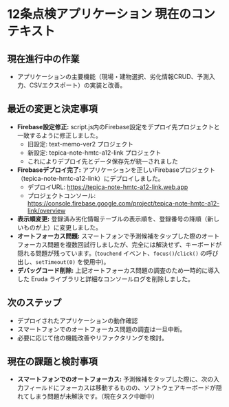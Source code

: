 # 12条点検アプリケーション 現在のコンテキスト

## 現在進行中の作業

- アプリケーションの主要機能（現場・建物選択、劣化情報CRUD、予測入力、CSVエクスポート）の実装と改善。

## 最近の変更と決定事項

- **Firebase設定修正:** script.js内のFirebase設定をデプロイ先プロジェクトと一致するように修正しました。
  - 旧設定: text-memo-ver2 プロジェクト
  - 新設定: tepica-note-hmtc-a12-link プロジェクト
  - これによりデプロイ先とデータ保存先が統一されました
- **Firebaseデプロイ完了:** アプリケーションを正しいFirebaseプロジェクト（tepica-note-hmtc-a12-link）にデプロイしました。
  - デプロイURL: https://tepica-note-hmtc-a12-link.web.app
  - プロジェクトコンソール: https://console.firebase.google.com/project/tepica-note-hmtc-a12-link/overview
- **表示順変更:** 登録済み劣化情報テーブルの表示順を、登録番号の降順（新しいものが上）に変更しました。
- **オートフォーカス問題:** スマートフォンで予測候補をタップした際のオートフォーカス問題を複数回試行しましたが、完全には解決せず、キーボードが隠れる問題が残っています。(`touchend` イベント、`focus()`/`click()` の呼び出し、`setTimeout(0)` を使用中)。
- **デバッグコード削除:** 上記オートフォーカス問題の調査のため一時的に導入した Eruda ライブラリと詳細なコンソールログを削除しました。

## 次のステップ

- デプロイされたアプリケーションの動作確認
- スマートフォンでのオートフォーカス問題の調査は一旦中断。
- 必要に応じて他の機能改善やリファクタリングを検討。

## 現在の課題と検討事項

- **スマートフォンでのオートフォーカス:** 予測候補をタップした際に、次の入力フィールドにフォーカスは移動するものの、ソフトウェアキーボードが隠れてしまう問題が未解決です。（現在タスク中断中） 